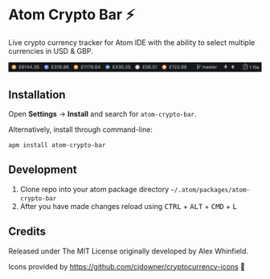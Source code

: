 Atom Crypto Bar ⚡️
=================
Live crypto currency tracker for Atom IDE with the ability to select multiple currencies in USD & GBP.

![Status bar preview](https://raw.githubusercontent.com/alexwhin/atom-crypto-bar/master/screenshots/bar.png)

Installation
------------
Open **Settings** → **Install** and search for `atom-crypto-bar`.

Alternatively, install through command-line:

	apm install atom-crypto-bar

Development
-------

1. Clone repo into your atom package directory ``~/.atom/packages/atom-crypto-bar``
2. After you have made changes reload using <kbd>CTRL</kbd> + <kbd>ALT</kbd> + <kbd>CMD</kbd> + <kbd>L</kbd>

Credits
-------

Released under The MIT License originally developed by Alex Whinfield.

Icons provided by https://github.com/cjdowner/cryptocurrency-icons 👏
